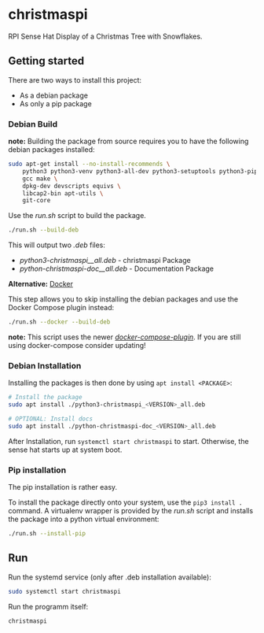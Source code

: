 # christmaspi

RPI Sense Hat Display of a Christmas Tree with Snowflakes.

## Getting started

There are two ways to install this project:

* As a debian package
* As only a pip package

### Debian Build

**note:** Building the package from source requires you to have the following debian packages
installed:

```bash
sudo apt-get install --no-install-recommends \
    python3 python3-venv python3-all-dev python3-setuptools python3-pip \
    gcc make \
    dpkg-dev devscripts equivs \
    libcap2-bin apt-utils \
    git-core
```

Use the *run.sh* script to build the package.

```bash
./run.sh --build-deb
```

This will output two *.deb* files:

* *python3-christmaspi_<VERSION>_all.deb* - christmaspi Package
* *python-christmaspi-doc_<VERSION>_all.deb* - Documentation Package

**Alternative:** [Docker](https://docs.docker.com/engine/install/debian/)

This step allows you to skip installing the debian packages and use the Docker Compose plugin 
instead:

```bash
./run.sh --docker --build-deb
```

**note:** This script uses the newer
[*docker-compose-plugin*](https://docs.docker.com/compose/install/linux/).
If you are still using docker-compose consider updating!

### Debian Installation

Installing the packages is then done by using `apt install <PACKAGE>`:

```bash
# Install the package
sudo apt install ./python3-christmaspi_<VERSION>_all.deb

# OPTIONAL: Install docs
sudo apt install ./python-christmaspi-doc_<VERSION>_all.deb
```

After Installation, run `systemctl start christmaspi` to start.
Otherwise, the sense hat starts up at system boot.

### Pip installation

The pip installation is rather easy.

To install the package directly onto your system, use the `pip3 install .` command.
A virtualenv wrapper is provided by the *run.sh* script and installs the package into a python
virtual environment:

```bash
./run.sh --install-pip
```

## Run

Run the systemd service (only after .deb installation available):

```bash
sudo systemctl start christmaspi
```

Run the programm itself:

```bash
christmaspi
```

